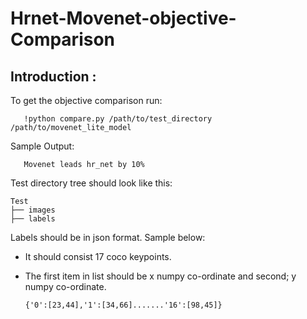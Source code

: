 # Hrnet-Movenet-objective-Comparison
## Introduction :
To get the objective comparison run:
```
   !python compare.py /path/to/test_directory /path/to/movenet_lite_model
   ```
Sample Output:
```
   Movenet leads hr_net by 10%
   ```
Test directory tree should look like this:

   ```
  Test 
   ├── images
   ├── labels
  
   ```
Labels should be in json format. Sample below:
- It should consist 17 coco keypoints.
- The first item in list should be x numpy co-ordinate and second; y numpy co-ordinate.

  ```
  {'0':[23,44],'1':[34,66].......'16':[98,45]}
   ```
